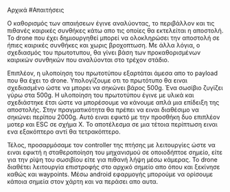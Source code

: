 Αρχικά
#Απαιτήσεις

Ο καθορισμός των απαιήσεων έγινε αναλύοντας, το περιβάλλον και τις πιθανές καιρικές συνθήκες κάτω απο τις οποίες θα εκτελείται η αποστολή. Το drone που έχει δημιουργηθεί μπορεί να ολοκληρώσει την αποστολή σε ήπιες καιρικές συνθήκες και χωρις βροχοπτωση. Με άλλα λόγια, ο σχεδιασμός του πρωτοτυπου, θα γίνει βάση των προκαθορισμένων καιρικών συνθηκών που αναλύονται στο τρέχον στάδιο.

Επιπλέον, η υλοποίηση του πρωτοτύπου εξαρτάται άμεσα απο το payload που θα έχει το drone. Υπολογίζουμε οτι το πρωτότυπο θα ειναι σχεδιασμένο ώστε να μπορει να σηκώνει βάρος 500g. Ένα σωσίβιο ζυγίζει γύρω στα 500g. Η υλοποίηση του πρωτοτύπου έγινε με υλικά και σχεδιάστηκε έτσι ώστε να μπορέσουμε να κάνουμε απλά μια επίδειξη της αποστολής. Στην πραγματικότητα θα πρέπει να ειναι διαθέσιμο να σηκώνει περίπου 2000g. Αυτό ειναι εφικτό με την προσθήκη δυο επιπλέον μοτερ και ESC σε σχήμα X. Το αποτέλεσμα σε μια τέτοια περίπτωση ειναι ενα εξακόπτερο αντί θα τετρακόπτερο.

Τέλος, προσαρμόσαμε τον controller της πτήσης με λειτουργίες ώστε να ειναι εφικτή η σταθεροποίηση του μηχανισμού σε οποιοδήπτοε σημείο, είτε για την ρίψη του σωσιβίου είτε για πιθανή λήψη μέσω κάμερας. Το drone διαθέτει λειτουργία επιστροφής στο αρχικό σημείο απο όπου και ξεκίνησε καθώς και waypoints. Μέσω android εφαρμογής μπορούμε να ορίσουμε κάποια σημεία στον χάρτη και να περάσει απο αυτα.
